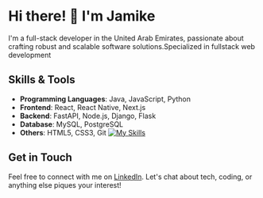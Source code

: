 # Hi there! 👋 I'm Jamike

I'm a full-stack developer in the United Arab Emirates, passionate about crafting robust and scalable software solutions.Specialized in fullstack web development
## Skills & Tools

- **Programming Languages**: Java, JavaScript, Python
- **Frontend**: React, React Native, Next.js
- **Backend**: FastAPI, Node.js, Django, Flask
- **Database**: MySQL, PostgreSQL
- **Others**: HTML5, CSS3, Git
[![My Skills](https://skillicons.dev/icons?i=js,html,css,wasm)](https://skillicons.dev)


## Get in Touch

Feel free to connect with me on [LinkedIn](https://www.linkedin.com/in/jammich). Let's chat about tech, coding, or anything else piques your interest!
